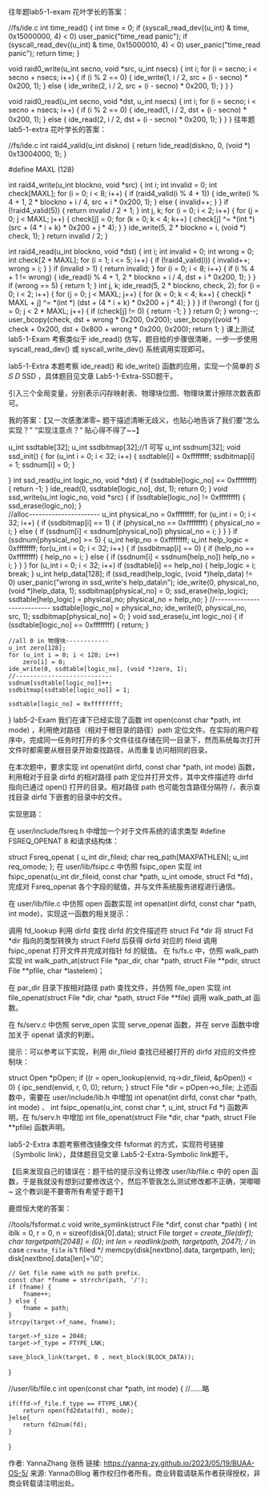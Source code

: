 往年题lab5-1-exam
花叶学长的答案：

//fs/ide.c
int time_read() {
    int time = 0;
    if (syscall_read_dev((u_int) & time, 0x15000000, 4) < 0)
        user_panic("time_read panic");
    if (syscall_read_dev((u_int) & time, 0x15000010, 4) < 0)
        user_panic("time_read panic");
    return time;
}

void raid0_write(u_int secno, void *src, u_int nsecs) {
    int i;
    for (i = secno; i < secno + nsecs; i++) {
        if (i % 2 == 0) {
            ide_write(1, i / 2, src + (i - secno) * 0x200, 1);
        } else {
            ide_write(2, i / 2, src + (i - secno) * 0x200, 1);
        }
    }
}

void raid0_read(u_int secno, void *dst, u_int nsecs) {
    int i;
    for (i = secno; i < secno + nsecs; i++) {
        if (i % 2 == 0) {
            ide_read(1, i / 2, dst + (i - secno) * 0x200, 1);
        } else {
            ide_read(2, i / 2, dst + (i - secno) * 0x200, 1);
        }
    }
}
往年题lab5-1-extra
花叶学长的答案：

//fs/ide.c
int raid4_valid(u_int diskno) {
    return !ide_read(diskno, 0, (void *) 0x13004000, 1);
}

#define MAXL (128)

int raid4_write(u_int blockno, void *src) {
    int i;
    int invalid = 0;
    int check[MAXL];
    for (i = 0; i < 8; i++) {
        if (raid4_valid(i % 4 + 1)) {
            ide_write(i % 4 + 1, 2 * blockno + i / 4, src + i * 0x200, 1);
        } else { invalid++; }
    }
    if (!raid4_valid(5)) {
        return invalid / 2 + 1;
    }
    int j, k;
    for (i = 0; i < 2; i++) {
        for (j = 0; j < MAXL; j++) {
            check[j] = 0;
            for (k = 0; k < 4; k++) {
                check[j] ^= *(int *) (src + (4 * i + k) * 0x200 + j * 4);
            }
        }
        ide_write(5, 2 * blockno + i, (void *) check, 1);
    }
    return invalid / 2;
}

int raid4_read(u_int blockno, void *dst) {
    int i;
    int invalid = 0;
    int wrong = 0;
    int check[2 * MAXL];
    for (i = 1; i <= 5; i++) {
        if (!raid4_valid(i)) {
            invalid++;
            wrong = i;
        }
    }
    if (invalid > 1) {
        return invalid;
    }
    for (i = 0; i < 8; i++) {
        if (i % 4 + 1 != wrong) {
            ide_read(i % 4 + 1, 2 * blockno + i / 4, dst + i * 0x200, 1);
        }
    }
    if (wrong == 5) {
        return 1;
    }
    int j, k;
    ide_read(5, 2 * blockno, check, 2);
    for (i = 0; i < 2; i++) {
        for (j = 0; j < MAXL; j++) {
            for (k = 0; k < 4; k++) {
                check[i * MAXL + j] ^= *(int *) (dst + (4 * i + k) * 0x200 + j * 4);
            }
        }
    }
    if (!wrong) {
        for (j = 0; j < 2 * MAXL; j++) {
            if (check[j] != 0) {
                return -1;
            }
        }
        return 0;
    }
    wrong--;
    user_bcopy(check, dst + wrong * 0x200, 0x200);
    user_bcopy((void *) check + 0x200, dst + 0x800 + wrong * 0x200, 0x200);
    return 1;
}
课上测试
lab5-1-Exam
考察类似于 ide_read() 仿写，题目给的步骤很清晰，一步一步使用 syscall_read_dev() 或 syscall_write_dev() 系统调用实现即可。

lab5-1-Extra
本题考察 ide_read() 和 ide_write() 函数的应用，实现一个简单的 
𝑆
𝑆
𝐷
SSD ，具体题目见文章 Lab5-1-Extra-SSD题干。

引入三个全局变量，分别表示闪存映射表、物理块位图、物理块累计擦除次数表即可。

我的答案：【又一次感激涕零~ 题干描述清晰无歧义，也贴心地告诉了我们要“怎么实现？” “实现注意点？” 贴心得不得了~~】

u_int ssdtable[32];
u_int ssdbitmap[32];//1 可写
u_int ssdnum[32];
void ssd_init() {
	for (u_int i = 0; i < 32; i++) {
		ssdtable[i] = 0xffffffff;
		ssdbitmap[i] = 1;
		ssdnum[i] = 0;
	}

}
int ssd_read(u_int logic_no, void *dst) {
	if (ssdtable[logic_no] == 0xffffffff) {
		return -1;
	}
	ide_read(0, ssdtable[logic_no], dst, 1);
	return 0;
}
void ssd_write(u_int logic_no, void *src) {
	if (ssdtable[logic_no] != 0xffffffff) {
		ssd_erase(logic_no);
	}	
	//alloc----------------------
	u_int physical_no = 0xffffffff;
	for (u_int i = 0; i < 32; i++) {
		if (ssdbitmap[i] == 1) {
			if (physical_no == 0xffffffff) {
				physical_no = i;
			} else {
				if (ssdnum[i] < ssdnum[physical_no])
					physical_no = i;
			}
		}
	}
	if (ssdnum[physical_no] >= 5) {
		u_int help_no = 0xffffffff;
		u_int help_logic = 0xffffffff;
		for(u_int i = 0; i < 32; i++) {
			if (ssdbitmap[i] == 0) {
				if (help_no == 0xffffffff) {
					help_no = i;
				} else {
					if (ssdnum[i] < ssdnum[help_no])
						help_no = i;
				}
			}
		}
		for (u_int i = 0; i < 32; i++) 
			if (ssdtable[i] == help_no) {
				help_logic = i;
				break;
			}
		u_int help_data[128];
		if (ssd_read(help_logic, (void *)help_data) != 0)
			user_panic("wrong in ssd_write's help_data\n");
		ide_write(0, physical_no, (void *)help_data, 1);
		ssdbitmap[physical_no] = 0;
		ssd_erase(help_logic);
		ssdtable[help_logic] = physical_no;
		physical_no = help_no;
	}
	//---------------------------
	ssdtable[logic_no] = physical_no;
	ide_write(0, physical_no, src, 1);
	ssdbitmap[physical_no] = 0;
}
void ssd_erase(u_int logic_no) {
	if (ssdtable[logic_no] == 0xffffffff) {
		return;
	}

	//all 0 in 物理块------------
	u_int zero[128];
	for (u_int i = 0; i < 128; i++)
		zero[i] = 0;
	ide_write(0, ssdtable[logic_no], (void *)zero, 1);
	//---------------------------
	ssdnum[ssdtable[logic_no]]++;
	ssdbitmap[ssdtable[logic_no]] = 1;
	
	ssdtable[logic_no] = 0xffffffff;
}
lab5-2-Exam
我们在课下已经实现了函数 int open(const char *path, int mode) ，利用绝对路径（相对于根目录的路径）path 定位文件。在实际的用户程序中，完成同一任务时打开的多个文件往往存储在同一目录下，然而系统每次打开文件时都需要从根目录开始查找路径，从而重复访问相同的目录。

在本次题中，要求实现 int openat(int dirfd, const char *path, int mode) 函数，利用相对于目录 dirfd 的相对路径 path 定位并打开文件，其中文件描述符 dirfd 指向已通过 open() 打开的目录。相对路径 path 也可能包含路径分隔符 /，表示查找目录 dirfd 下嵌套的目录中的文件。

实现思路：

在 user/include/fsreq.h 中增加一个对于文件系统的请求类型 #define FSREQ_OPENAT 8 和请求结构体：


struct Fsreq_openat {
  	u_int dir_fileid;
  	char req_path[MAXPATHLEN];
  	u_int req_omode;
};
在 user/lib/fsipc.c 中仿照 fsipc_open 实现 int fsipc_openat(u_int dir_fileid, const char *path, u_int omode, struct Fd *fd)，完成对 Fsreq_openat 各个字段的赋值，并与文件系统服务进程进行通信。

在 user/lib/file.c 中仿照 open 函数实现 int openat(int dirfd, const char *path, int mode)，实现这一函数的相关提示：

调用 fd_lookup 利用 dirfd 查找 dirfd 的文件描述符 struct Fd *dir
将 struct Fd *dir 指向的类型转换为 struct Filefd 后获得 dirfd 对应的 fileid
调用 fsipc_openat 打开文件并完成对指针 fd 的赋值。
在 fs/fs.c 中，仿照 walk_path 实现 int walk_path_at(struct File *par_dir, char *path, struct File **pdir, struct File **pfile, char *lastelem)；

在 par_dir 目录下按相对路径 path 查找文件，并仿照 file_open 实现 int file_openat(struct File *dir, char *path, struct File **file) 调用 walk_path_at 函数。

在 fs/serv.c 中仿照 serve_open 实现 serve_openat 函数，并在 serve 函数中增加关于 openat 请求的判断。

提示：可以参考以下实现，利用 dir_fileid 查找已经被打开的 dirfd 对应的文件控制块：

struct Open *pOpen;
if ((r = open_lookup(envid, rq->dir_fileid, &pOpen)) < 0) {
	ipc_send(envid, r, 0, 0);
	return;
}
struct File *dir = pOpen->o_file;
上述函数中，需要在 user/include/lib.h 中增加 int openat(int dirfd, const char *path, int mode) 、 int fsipc_openat(u_int, const char *, u_int, struct Fd *) 函数声明，在 fs/serv.h 中增加 int file_openat(struct File *dir, char *path, struct File **pfile) 函数声明。

lab5-2-Extra
本题考察修改镜像文件 fsformat 的方式，实现符号链接（Symbolic link），具体题目见文章 Lab5-2-Extra-Symbolic link题干。

【后来发现自己的错误在：题干给的提示没有让修改 user/lib/file.c 中的 open 函数，于是我就没有想到过要修改这个，然后不管我怎么测试修改都不正确，哭唧唧~ 这个教训是不要寄所有希望于题干】

鹿煜恒大佬的答案：

//tools/fsformat.c
void write_symlink(struct File *dirf, const char *path) {
	int iblk = 0, r = 0, n = sizeof(disk[0].data);
	struct File *target = create_file(dirf);
	char targetpath[2048] = {0};
	int len = readlink(path, targetpath, 2047);
	/* in case `create_file` is't filled */
	memcpy(disk[nextbno].data, targetpath, len);
	disk[nextbno].data[len]='\0';
	
	// Get file name with no path prefix.
	const char *fname = strrchr(path, '/');
	if (fname) {
		fname++;
	} else {
		fname = path;
	}
	strcpy(target->f_name, fname);

	target->f_size = 2048;
	target->f_type = FTYPE_LNK;

	save_block_link(target, 0 , next_block(BLOCK_DATA));
}

//user/lib/file.c
int open(const char *path, int mode) {
	//......略
    
	if(ffd->f_file.f_type == FTYPE_LNK){
		return open(fd2data(fd), mode);
	}else{
		return fd2num(fd);
	}
}


作者: YannaZhang 张杨
链接: https://yanna-zy.github.io/2023/05/19/BUAA-OS-5/
来源: YannaのBlog
著作权归作者所有。商业转载请联系作者获得授权，非商业转载请注明出处。
